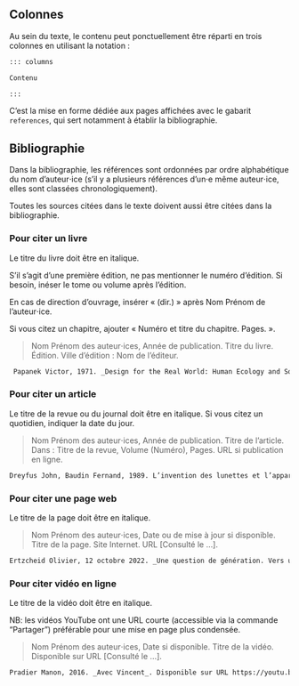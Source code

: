 

## Colonnes

Au sein du texte, le contenu peut ponctuellement être réparti en trois colonnes en utilisant la notation :

```md
::: columns

Contenu

:::
```

C’est la mise en forme dédiée aux pages affichées avec le gabarit `references`, qui sert notamment à établir la bibliographie.

## Bibliographie

Dans la bibliographie, les références sont ordonnées par ordre alphabétique du nom d’auteur⋅ice (s’il y a plusieurs références d’un⋅e même auteur⋅ice, elles sont classées chronologiquement). 

Toutes les sources citées dans le texte doivent aussi être citées dans la bibliographie.


### Pour citer un livre

Le titre du livre doit être en italique.

S’il s’agit d’une première édition, ne pas mentionner le numéro d’édition. Si besoin, inéser le tome ou volume après l’édition.

En cas de direction d’ouvrage, insérer « (dir.) » après Nom Prénom de l’auteur⋅ice. 

Si vous citez un chapitre, ajouter « Numéro et titre du chapitre. Pages. ».

> Nom Prénom des auteur⋅ices, Année de publication. Titre du livre. Édition. Ville d’édition : Nom de l’éditeur. 

```md
 Papanek Victor, 1971. _Design for the Real World: Human Ecology and Social Change_. New-York&nbsp;: Pantheon Books.
```

### Pour citer un article

Le titre de la revue ou du journal doit être en italique. Si vous citez un quotidien, indiquer la date du jour.

> Nom Prénom des auteur⋅ices, Année de publication. Titre de l’article. Dans : Titre de la revue, Volume (Numéro), Pages. URL si publication en ligne.

```md
Dreyfus John, Baudin Fernand, 1989. L’invention des lunettes et l’apparition de l’imprimerie. Dans&nbsp;: _Communication & Langages_, (N^o^&nbsp;79), pp. 73-86. 
```

### Pour citer une page web

Le titre de la page doit être en italique.

> Nom Prénom des auteur⋅ices, Date ou de mise à jour si disponible. Titre de la page. Site Internet. URL [Consulté le …].

```md
Ertzcheid Olivier, 12 octobre 2022. _Une question de génération. Vers un capitalisme sémiotique_. Affordance.info. https://affordance.framasoft.org/2022/10/question-generation-capitalisme-semiotique/ [Consulté le 13 octobre 2022].
```

### Pour citer vidéo en ligne

Le titre de la vidéo doit être en italique.

NB: les vidéos YouTube ont une URL courte (accessible via la commande “Partager”) préférable pour une mise en page plus condensée.

> Nom Prénom des auteur⋅ices, Date si disponible. Titre de la vidéo. Disponible sur URL [Consulté le …].

```md
Pradier Manon, 2016. _Avec Vincent_. Disponible sur URL https://youtu.be/3DNsGRUHF7s [Consulté le 13 octobre 2022].
```
